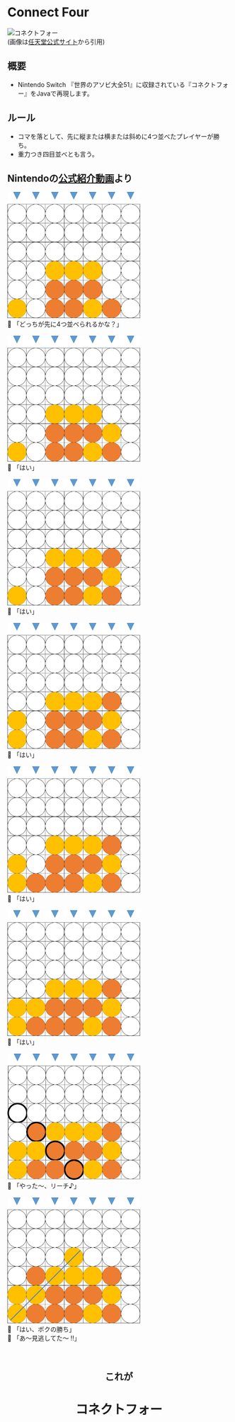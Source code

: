 # Connect Four
![コネクトフォー](https://www.nintendo.co.jp/switch/as7ta/games/img/games/connectfour.jpg)
<br/>
(画像は[任天堂公式サイト](https://www.nintendo.co.jp/switch/as7ta/games/)から引用)  

## 概要
- Nintendo Switch 『世界のアソビ大全51』に収録されている『コネクトフォー』をJavaで再現します。

## ルール
- コマを落として、先に縦または横または斜めに4つ並べたプレイヤーが勝ち。
- 重力つき四目並べとも言う。

## Nintendoの[公式紹介動画](https://www.youtube.com/watch?v=n4mNFfT2uhs&)より
<img src="./img/introduction/1.png" alt="1" width="300px"><br>
:boy: 「どっちが先に4つ並べられるかな？」  
<br/>
<img src="./img/introduction/2.png" alt="2" width="300px"><br>
:boy: 「はい」  
<br/>
<img src="./img/introduction/3.png" alt="3" width="300px"><br>
:girl: 「はい」  
<br/>
<img src="./img/introduction/4.png" alt="4" width="300px"><br>
:boy: 「はい」  
<br/>
<img src="./img/introduction/5.png" alt="5" width="300px"><br>
:girl: 「はい」  
<br/>
<img src="./img/introduction/6.png" alt="6" width="300px"><br>
:boy: 「はい」  
<br/>
<img src="./img/introduction/8.png" alt="7" width="300px"><br>
:girl: 「やった～、リーチ♪」  
<br/>
<img src="./img/introduction/9.png" alt="8" width="300px"><br>
:boy: 「はい、ボクの勝ち」  
:girl: 「あ～見逃してた～ !!」 
  
  
<br>
<div align="center">
<h2>これが</h2>
<h1><p>コネクトフォー</h1>
</div>
